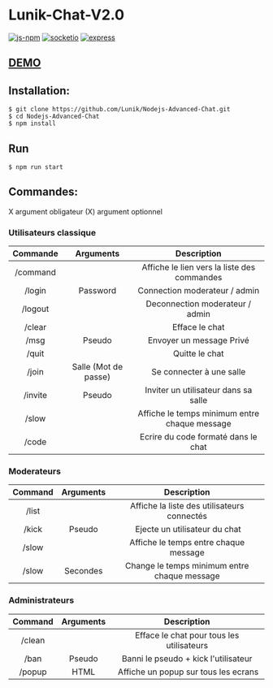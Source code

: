# Lunik-Chat-V2.0

[![js-npm](https://img.shields.io/npm/v/standard.svg?style=flat)](https://npmjs.org/package/standard)
[![socketio](https://img.shields.io/badge/socket.io-v1.4.4%20-green.svg)](http://socket.io/)
[![express](https://img.shields.io/badge/express-v4.13.3%20-green.svg)](http://expressjs.com/)

## [DEMO](http://chat.guillaume-lunik.fr/)

## Installation:
```
$ git clone https://github.com/Lunik/Nodejs-Advanced-Chat.git
$ cd Nodejs-Advanced-Chat
$ npm install
```

## Run
```
$ npm run start
```

## Commandes:

X argument obligateur
(X) argument optionnel

### Utilisateurs classique

|Commande | Arguments |  Description |
|:------:|:---------:|:--------------------------------------:|
| /command | | Affiche le lien vers la liste des commandes |
| /login | Password | Connection moderateur / admin |
| /logout | | Deconnection moderateur / admin |
| /clear | | Efface le chat |
| /msg | Pseudo | Envoyer un message Privé |
| /quit |  | Quitte le chat |
| /join | Salle (Mot de passe)| Se connecter à une salle |
| /invite | Pseudo | Inviter un utilisateur dans sa salle |
| /slow | | Affiche le temps minimum entre chaque message |
| /code | | Ecrire du code formaté dans le chat |

### Moderateurs

|Command | Arguments |  Description |
|:------:|:---------:|:--------------------------------------:|
| /list | | Affiche la liste des utilisateurs connectés |
| /kick | Pseudo | Ejecte un utilisateur du chat |
| /slow | | Affiche le temps entre chaque message |
| /slow | Secondes | Change le temps minimum entre chaque message |

### Administrateurs

|Command | Arguments |  Description |
|:------:|:---------:|:--------------------------------------:|
| /clean | | Efface le chat pour tous les utilisateurs |
| /ban | Pseudo | Banni le pseudo + kick l'utilisateur |
| /popup | HTML | Affiche un popup sur tous les ecrans |
